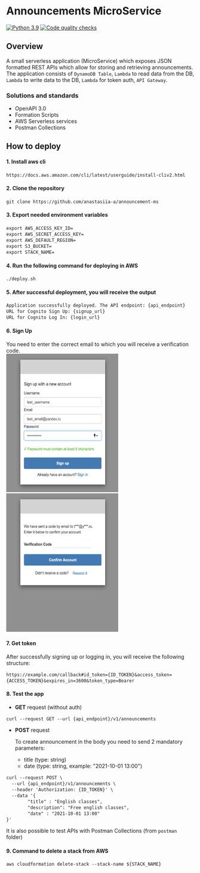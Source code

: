 # Announcements MicroService
[![Python 3.9](https://img.shields.io/badge/python-3.9-blue.svg)](https://www.python.org/downloads/release/python-39/)
[![Code quality checks](https://github.com/anastasiia-a/announcement-ms/actions/workflows/checks.yml/badge.svg)](https://github.com/anastasiia-a/announcement-ms/actions/workflows/checks.yml)

## Overview
A small serverless application (MicroService) which exposes JSON formatted REST APIs which allow for storing and retrieving announcements. The application consists of `DynamoDB Table`, `Lambda` to read data from the DB, `Lambda` to write data to the DB, `Lambda` for token auth, `API Gateway`.


### Solutions and standards

* OpenAPI 3.0
* Formation Scripts
* AWS Serverless services
* Postman Collections


## How to deploy
#### 1. Install aws cli
```
https://docs.aws.amazon.com/cli/latest/userguide/install-cliv2.html
```
#### 2. Clone the repository
```
git clone https://github.com/anastasiia-a/announcement-ms
```
#### 3. Export needed environment variables
```
export AWS_ACCESS_KEY_ID=
export AWS_SECRET_ACCESS_KEY=
export AWS_DEFAULT_REGION=
export S3_BUCKET=
export STACK_NAME=
```

#### 4. Run the following command for deploying in AWS
```
./deploy.sh
```
#### 5. After successful deployment, you will receive the output
```
Application successfully deployed. The API endpoint: {api_endpoint}
URL for Cognito Sign Up: {signup_url}
URL for Cognito Log In: {login_url}
``` 
#### 6. Sign Up<br>
You need to enter the correct email to which you will receive a verification code.<br>
<img src="./docs/images/sign_up.png" width=300 height=370> <img src="./docs/images/confirmation.png" width=300 height=370>

#### 7. Get token<br>
After successfully signing up or logging in, you will receive the following structure:
```
https://example.com/callback#id_token={ID_TOKEN}&access_token={ACCESS_TOKEN}&expires_in=3600&token_type=Bearer
``` 
#### 8. Test the app<br>
- <b>GET</b> request (without auth)
```
curl --request GET --url {api_endpoint}/v1/announcements
``` 
- <b>POST</b> request<br>

  To create announcement in the body you need to send 2 mandatory parameters:
  * title (type: string)
  * date (type: string, example: "2021-10-01 13:00")
```
curl --request POST \
  --url {api_endpoint}/v1/announcements \
  --header 'Authorization: {ID_TOKEN}' \
  --data '{
        "title" : "English classes",
        "description": "Free english classes",
        "date" : "2021-10-01 13:00"
}'
``` 
   It is also possible to test APIs with Postman Collections
(from `postman` folder)

#### 9. Command to delete a stack from AWS
```
aws cloudformation delete-stack --stack-name ${STACK_NAME}
```
